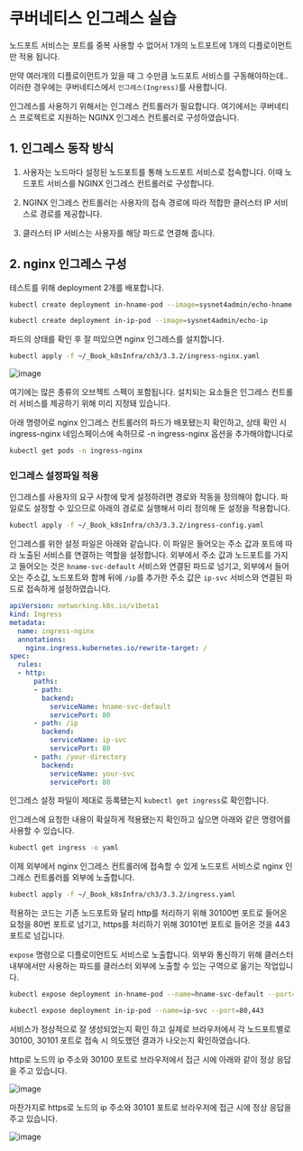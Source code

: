 # 쿠버네티스 인그레스 실습

노드포트 서비스는 포트를 중복 사용할 수 없어서 1개의 노트포트에 1개의 디플로이먼트만 적용 됩니다.

만약 여러개의 디플로이먼트가 있을 때 그 수만큼 노드포트 서비스를 구동해야하는데.. 이러한 경우에는 쿠버네티스에서 `인그레스(Ingress)`를 사용합니다.

인그레스를 사용하기 위해서는 인그레스 컨트롤러가 필요합니다. 여기에서는 쿠버네티스 프로젝트로 지원하는 NGINX 인그레스 컨트롤러로 구성하였습니다.

## 1. 인그레스 동작 방식

1. 사용자는 노드마다 설정된 노드포트를 통해 노드포트 서비스로 접속합니다. 이때 노드포트 서비스를 NGINX 인그레스 컨트롤러로 구성합니다.

2. NGINX 인그레스 컨트롤러는 사용자의 접속 경로에 따라 적합한 클러스터 IP 서비스로 경로를 제공합니다.

3. 클러스터 IP 서비스는 사용자를 해당 파드로 연결해 줍니다.


## 2. nginx 인그레스 구성

테스트를 위해 deployment 2개를 배포합니다.

```sh
kubectl create deployment in-hname-pod --image=sysnet4admin/echo-hname

kubectl create deployment in-ip-pod --image=sysnet4admin/echo-ip
```

파드의 상태를 확인 후 잘 떠있으면 nginx 인그레스를 설치합니다.

```sh
kubectl apply -f ~/_Book_k8sInfra/ch3/3.3.2/ingress-nginx.yaml
```

![image](https://user-images.githubusercontent.com/22395934/232534630-08231cb5-313d-493c-bd41-ad74fcb8af01.png)

여기에는 많은 종류의 오브젝트 스펙이 포함됩니다.
설치되는 요소들은 인그레스 컨트롤러 서비스를 제공하기 위해 미리 지정돼 있습니다.

아래 명령어로 nginx 인그레스 컨트롤러의 파드가 배포됐는지 확인하고, 상태 확인 시 ingress-nginx 네임스페이스에 속하므로 -n ingress-nginx 옵션을 추가해야합니다로

```sh
kubectl get pods -n ingress-nginx
```

### 인그레스 설정파일 적용

인그레스를 사용자의 요구 사항에 맞게 설정하려면 경로와 작동을 정의해야 합니다. 파일로도 설정할 수 있으므로 아래의 경로로 실행해서 미리 정의해 둔 설정을 적용합니다.

```sh
kubectl apply -f ~/_Book_k8sInfra/ch3/3.3.2/ingress-config.yaml
```

인그레스를 위한 설정 파일은 아래와 같습니다. 이 파일은 들어오는 주소 값과 포트에 따라 노출된 서비스를 연결하는 역할을 설정합니다. 외부에서 주소 값과 노드포트를 가지고 들어오는 것은 `hname-svc-default` 서비스와 연결된 파드로 넘기고, 외부에서 들어오는 주소값, 노드포트와 함께 뒤에 `/ip`를 추가한 주소 값은 `ip-svc` 서비스와 연결된 파드로 접속하게 설정하였습니다.


```yaml
apiVersion: networking.k8s.io/v1beta1
kind: Ingress
metadata:
  name: ingress-nginx
  annotations:
    nginx.ingress.kubernetes.io/rewrite-target: /
spec:
  rules:
  - http:
      paths:
      - path:
        backend:
          serviceName: hname-svc-default
          servicePort: 80
      - path: /ip
        backend:
          serviceName: ip-svc
          servicePort: 80
      - path: /your-directory
        backend:
          serviceName: your-svc
          servicePort: 80
```

인그레스 설정 파일이 제대로 등록됐는지 `kubectl get ingress`로 확인합니다.

인그레스에 요청한 내용이 확실하게 적용됐는지 확인하고 싶으면 아래와 같은 명령어를 사용할 수 있습니다.

```sh
kubectl get ingress -o yaml
```

이제 외부에서 nginx 인그레스 컨트롤러에 접속할 수 있게 노드포트 서비스로 nginx 인그레스 컨트롤러를 외부에 노출합니다.

```sh
kubectl apply -f ~/_Book_k8sInfra/ch3/3.3.2/ingress.yaml 
```

적용하는 코드는 기존 노드포트와 달리 http를 처리하기 위해 30100번 포트로 들어온 요청을 80번 포트로 넘기고, https를 처리하기 위해 30101번 포트로 들어온 것을 443 포트로 넘깁니다.

`expose` 명령으로 디플로이먼트도 서비스로 노출합니다. 외부와 통신하기 위해 클러스터 내부에서만 사용하는 파드를 클러스터 외부에 노출할 수 있는 구역으로 옮기는 작업입니다.

```sh
kubectl expose deployment in-hname-pod --name=hname-svc-default --port=80,443

kubectl expose deployment in-ip-pod --name=ip-svc --port=80,443
```

서비스가 정상적으로 잘 생성되었는지 확인 하고 실제로 브라우저에서 각 노드포트별로 30100, 30101 포트로 접속 시 의도했던 결과가 나오는지 확인하였습니다.

http로 노드의 ip 주소와 30100 포트로 브라우저에서 접근 시에 아래와 같이 정상 응답을 주고 있습니다. 

![image](https://user-images.githubusercontent.com/22395934/232536850-9243d436-2c99-4ce9-8699-049ccf642a23.png)


마찬가지로 https로 노드의 ip 주소와 30101 포트로 브라우저에 접근 시에 정상 응답을 주고 있습니다.

![image](https://user-images.githubusercontent.com/22395934/232536739-08b669d4-6780-4341-813b-0af3a6e2cda0.png)

